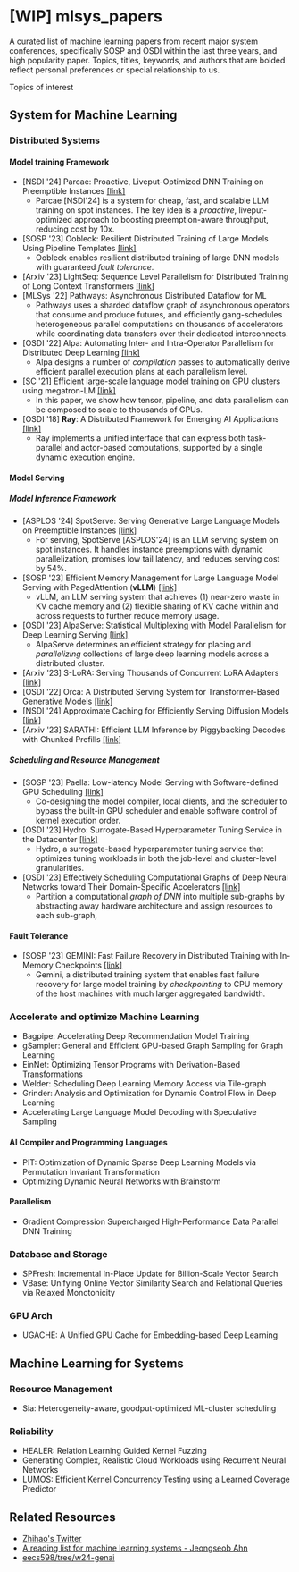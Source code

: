# [WIP] mlsys_papers

A curated list of machine learning papers from recent major system conferences, specifically SOSP and OSDI within the last three years, and high popularity paper. Topics, titles, keywords, and authors that are bolded reflect personal preferences or special relationship to us.

Topics of interest

## System for Machine Learning

### Distributed Systems

#### Model training Framework

- [NSDI '24] Parcae: Proactive, Liveput-Optimized DNN Training on Preemptible Instances [[link]](https://www.cs.cmu.edu/~zhihaoj2/papers/parcae.pdf)
  - Parcae [NSDI'24] is a system for cheap, fast, and scalable LLM training on spot instances. The key idea is a _proactive_, liveput-optimized approach to boosting preemption-aware throughput, reducing cost by 10x.
- [SOSP '23] Oobleck: Resilient Distributed Training of Large Models Using Pipeline Templates [[link]](https://doi.org/10.1145/3600006.3613152)
  - Oobleck enables resilient distributed training of large DNN models with guaranteed _fault tolerance_.
- [Arxiv '23] LightSeq: Sequence Level Parallelism for Distributed Training of Long Context Transformers [[link]](https://doi.org/10.48550/arXiv.2310.03294)
- [MLSys '22] Pathways: Asynchronous Distributed Dataflow for ML
  - Pathways uses a sharded dataflow graph of asynchronous operators that consume and produce futures, and efficiently gang-schedules heterogeneous parallel computations on thousands of accelerators while coordinating data transfers over their dedicated interconnects.
- [OSDI '22] Alpa: Automating Inter- and Intra-Operator Parallelism for Distributed Deep Learning [[link]](https://www.usenix.org/system/files/osdi22-zheng-lianmin.pdf)
  - Alpa designs a number of _compilation_ passes to automatically derive efficient parallel execution plans at each parallelism level.
- [SC '21] Efficient large-scale language model training on GPU clusters using megatron-LM [[link]](https://doi.org/10.5281/zenodo.5181820)
  - In this paper, we show how tensor, pipeline, and data parallelism can be composed to scale to thousands of GPUs.
- [OSDI '18] **Ray**: A Distributed Framework for Emerging AI Applications [[link]](https://www.usenix.org/conference/osdi18/presentation/moritz)
  - Ray implements a unified interface that can express both task-parallel and actor-based computations, supported by a single dynamic execution engine.

#### Model Serving

##### Model Inference Framework

- [ASPLOS '24] SpotServe: Serving Generative Large Language Models
on Preemptible Instances [[link]](https://www.cs.cmu.edu/~zhihaoj2/papers/spotserve.pdf)
  - For serving, SpotServe [ASPLOS'24] is an LLM serving system on spot instances. It handles instance preemptions with dynamic parallelization, promises low tail latency, and reduces serving cost by 54%.
- [SOSP '23] Efficient Memory Management for Large Language Model Serving with PagedAttention (**vLLM**) [[link]](https://doi.org/10.1145/3600006.3613165)
  - vLLM, an LLM serving system that achieves (1) near-zero waste in KV cache memory and (2) flexible sharing of KV cache within and across requests to further reduce memory usage.
- [OSDI '23] AlpaServe: Statistical Multiplexing with Model Parallelism for Deep Learning Serving [[link]](https://www.usenix.org/system/files/osdi23-li-zhuohan.pdf)
  - AlpaServe determines an efficient strategy for placing and _parallelizing_ collections of large deep learning models across a distributed cluster.
- [Arxiv '23] S-LoRA: Serving Thousands of Concurrent LoRA Adapters [[link]](https://doi.org/10.48550/arXiv.2311.03285)
- [OSDI '22] Orca: A Distributed Serving System for Transformer-Based Generative Models [[link]](https://www.usenix.org/conference/osdi22/presentation/yu)
- [NSDI '24] Approximate Caching for Efficiently Serving Diffusion Models [[link]](https://doi.org/10.48550/arXiv.2312.04429)
- [Arxiv '23] SARATHI: Efficient LLM Inference by Piggybacking Decodes with Chunked Prefills [[link]](https://doi.org/10.48550/arXiv.2308.16369)

##### Scheduling and Resource Management

- [SOSP '23] Paella: Low-latency Model Serving with Software-defined GPU Scheduling [[link]](https://doi.org/10.1145/3600006.3613163)
  - Co-designing the model compiler, local clients, and the scheduler to bypass the built-in GPU scheduler and enable software control of kernel execution order.
- [OSDI '23] Hydro: Surrogate-Based Hyperparameter Tuning Service in the Datacenter [[link]](https://www.usenix.org/system/files/osdi23-hu.pdf)
  - Hydro, a surrogate-based hyperparameter tuning service that optimizes tuning workloads in both the job-level and cluster-level granularities.
- [OSDI '23] Effectively Scheduling Computational Graphs of Deep Neural Networks toward Their Domain-Specific Accelerators [[link]](https://www.usenix.org/system/files/osdi23-zhao.pdf)
  - Partition a computational _graph of DNN_ into multiple sub-graphs by abstracting away hardware architecture and assign resources to each sub-graph,

#### Fault Tolerance

- [SOSP '23] GEMINI: Fast Failure Recovery in Distributed Training with In-Memory Checkpoints [[link]](https://doi.org/10.1145/3600006.3613145)
  - Gemini, a distributed training system that enables fast failure recovery for large model training by _checkpointing_ to CPU memory of the host machines with much larger aggregated bandwidth.

### Accelerate and optimize Machine Learning

- Bagpipe: Accelerating Deep Recommendation Model Training
- gSampler: General and Efficient GPU-based Graph Sampling for Graph Learning
- EinNet: Optimizing Tensor Programs with Derivation-Based Transformations
- Welder: Scheduling Deep Learning Memory Access via Tile-graph
- Grinder: Analysis and Optimization for Dynamic Control Flow in Deep Learning
- Accelerating Large Language Model Decoding with Speculative Sampling

#### AI Compiler and Programming Languages

- PIT: Optimization of Dynamic Sparse Deep Learning Models via Permutation Invariant Transformation
- Optimizing Dynamic Neural Networks with Brainstorm

#### Parallelism

- Gradient Compression Supercharged High-Performance Data Parallel DNN Training

### Database and Storage

- SPFresh: Incremental In-Place Update for Billion-Scale Vector Search
- VBase: Unifying Online Vector Similarity Search and Relational Queries via Relaxed Monotonicity

### GPU Arch

- UGACHE: A Unified GPU Cache for Embedding-based Deep Learning

## Machine Learning for Systems

### Resource Management

- Sia: Heterogeneity-aware, goodput-optimized ML-cluster scheduling

### Reliability

- HEALER: Relation Learning Guided Kernel Fuzzing
- Generating Complex, Realistic Cloud Workloads using Recurrent Neural Networks
- LUMOS: Efficient Kernel Concurrency Testing using a Learned Coverage Predictor

## Related Resources

- [Zhihao's Twitter](https://twitter.com/JiaZhihao/status/1758682486916218990)
- [A reading list for machine learning systems - Jeongseob Ahn](https://jeongseob.github.io/readings_mlsys.html)
- [eecs598/tree/w24-genai](https://github.com/mosharaf/eecs598/tree/w24-genai)
